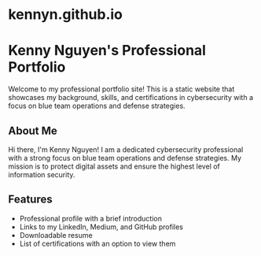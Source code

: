 # kennyn.github.io

# Kenny Nguyen's Professional Portfolio

Welcome to my professional portfolio site! This is a static website that showcases my background, skills, and certifications in cybersecurity with a focus on blue team operations and defense strategies.

## About Me

Hi there, I'm Kenny Nguyen! I am a dedicated cybersecurity professional with a strong focus on blue team operations and defense strategies. My mission is to protect digital assets and ensure the highest level of information security.

## Features

- Professional profile with a brief introduction
- Links to my LinkedIn, Medium, and GitHub profiles
- Downloadable resume
- List of certifications with an option to view them
